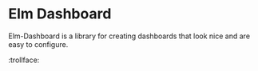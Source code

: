 # Elm Dashboard

Elm-Dashboard is a library for creating dashboards that look nice and are easy
to configure.









































































































:trollface:
